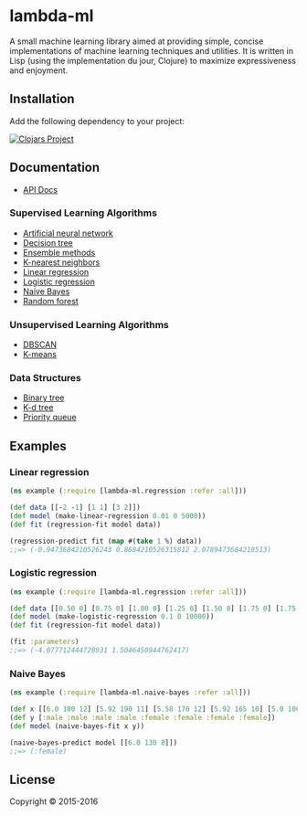 # lambda-ml

A small machine learning library aimed at providing simple, concise
implementations of machine learning techniques and utilities. It is written in
Lisp (using the implementation du jour, Clojure) to maximize expressiveness and
enjoyment.

## Installation

Add the following dependency to your project:

[![Clojars Project](https://img.shields.io/clojars/v/lambda-ml.svg)](https://clojars.org/lambda-ml)

## Documentation

* [API Docs](https://cloudkj.github.io/lambda-ml/)

### Supervised Learning Algorithms

* [Artificial neural network](https://cloudkj.github.io/lambda-ml/lambda-ml.neural-network.html)
* [Decision tree](https://cloudkj.github.io/lambda-ml/lambda-ml.decision-tree.html)
* [Ensemble methods](https://cloudkj.github.io/lambda-ml/lambda-ml.ensemble.html)
* [K-nearest neighbors](https://cloudkj.github.io/lambda-ml/lambda-ml.nearest-neighbors.html)
* [Linear regression](https://cloudkj.github.io/lambda-ml/lambda-ml.regression.html)
* [Logistic regression](https://cloudkj.github.io/lambda-ml/lambda-ml.regression.html)
* [Naive Bayes](https://cloudkj.github.io/lambda-ml/lambda-ml.naive-bayes.html)
* [Random forest](https://cloudkj.github.io/lambda-ml/lambda-ml.random-forest.html)

### Unsupervised Learning Algorithms

* [DBSCAN](https://cloudkj.github.io/lambda-ml/lambda-ml.clustering.dbscan.html)
* [K-means](https://cloudkj.github.io/lambda-ml/lambda-ml.clustering.k-means.html)

### Data Structures

* [Binary tree](https://cloudkj.github.io/lambda-ml/lambda-ml.data.binary-tree.html)
* [K-d tree](https://cloudkj.github.io/lambda-ml/lambda-ml.data.kd-tree.html)
* [Priority queue](https://cloudkj.github.io/lambda-ml/lambda-ml.data.priority-queue.html)

## Examples

### Linear regression

```clojure
(ns example (:require [lambda-ml.regression :refer :all]))

(def data [[-2 -1] [1 1] [3 2]])
(def model (make-linear-regression 0.01 0 5000))
(def fit (regression-fit model data))

(regression-predict fit (map #(take 1 %) data))
;;=> (-0.9473684210526243 0.8684210526315812 2.0789473684210513)
```

### Logistic regression

```clojure
(ns example (:require [lambda-ml.regression :refer :all]))

(def data [[0.50 0] [0.75 0] [1.00 0] [1.25 0] [1.50 0] [1.75 0] [1.75 1] [2.00 0] [2.25 1] [2.50 0] [2.75 1] [3.00 0] [3.25 1] [3.50 0] [4.00 1] [4.25 1] [4.50 1] [4.75 1] [5.00 1] [5.50 1]])
(def model (make-logistic-regression 0.1 0 10000))
(def fit (regression-fit model data))

(fit :parameters)
;;=> (-4.077712444728931 1.5046450944762417)
```

### Naive Bayes

```clojure
(ns example (:require [lambda-ml.naive-bayes :refer :all]))

(def x [[6.0 180 12] [5.92 190 11] [5.58 170 12] [5.92 165 10] [5.0 100 6] [5.5 150 8] [5.42 130 7] [5.75 150 9]])
(def y [:male :male :male :male :female :female :female :female])
(def model (naive-bayes-fit x y))

(naive-bayes-predict model [[6.0 130 8]])
;;=> (:female)
```

## License

Copyright © 2015-2016
